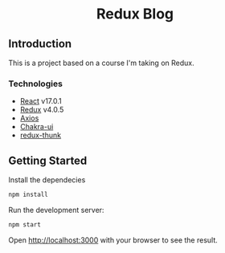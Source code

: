 <h1 align="center">
  Redux Blog
</h1>

## Introduction

This is a project based on a course I'm taking on Redux.

### Technologies

- [React](https://reactjs.org/) v17.0.1
- [Redux](https://redux.js.org/) v4.0.5
- [Axios](https://www.npmjs.com/package/axios)
- [Chakra-ui](https://chakra-ui.com/)
- [redux-thunk](https://www.npmjs.com/package/redux-thunk)

## Getting Started

Install the dependecies

```sh
npm install
```

Run the development server:

```sh
npm start
```

Open [http://localhost:3000](http://localhost:3000) with your browser to see the result.
